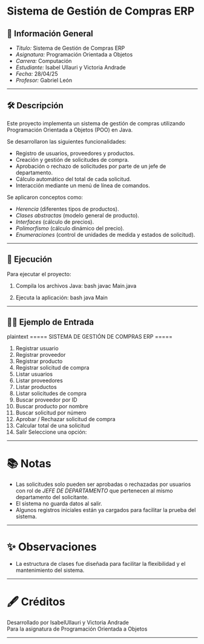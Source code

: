 # Sistema de Gestión de Compras ERP

## 📌 Información General

- *Título:* Sistema de Gestión de Compras ERP
- *Asignatura:* Programación Orientada a Objetos
- *Carrera:* Computación
- *Estudiante:* Isabel Ullauri y Victoria Andrade
- *Fecha:* 28/04/25
- *Profesor:* Gabriel León

---

## 🛠 Descripción

Este proyecto implementa un sistema de gestión de compras utilizando Programación Orientada a Objetos (POO) en Java.

Se desarrollaron las siguientes funcionalidades:

- Registro de usuarios, proveedores y productos.
- Creación y gestión de solicitudes de compra.
- Aprobación o rechazo de solicitudes por parte de un jefe de departamento.
- Cálculo automático del total de cada solicitud.
- Interacción mediante un menú de línea de comandos.

Se aplicaron conceptos como:

- *Herencia* (diferentes tipos de productos).
- *Clases abstractas* (modelo general de producto).
- *Interfaces* (cálculo de precios).
- *Polimorfismo* (cálculo dinámico del precio).
- *Enumeraciones* (control de unidades de medida y estados de solicitud).

---

## 🚀 Ejecución

Para ejecutar el proyecto:

1. Compila los archivos Java:
   bash
   javac Main.java


2. Ejecuta la aplicación:
   bash
   java Main


---

## 🧑‍💻 Ejemplo de Entrada

plaintext
===== SISTEMA DE GESTIÓN DE COMPRAS ERP =====
1. Registrar usuario
2. Registrar proveedor
3. Registrar producto
4. Registrar solicitud de compra
5. Listar usuarios
6. Listar proveedores
7. Listar productos
8. Listar solicitudes de compra
9. Buscar proveedor por ID
10. Buscar producto por nombre
11. Buscar solicitud por número
12. Aprobar / Rechazar solicitud de compra
13. Calcular total de una solicitud
14. Salir
    Seleccione una opción:


---

# 📚 Notas

- Las solicitudes solo pueden ser aprobadas o rechazadas por usuarios con rol de *JEFE DE DEPARTAMENTO* que pertenecen al mismo departamento del solicitante.
- El sistema no guarda datos al salir.
- Algunos registros iniciales están ya cargados para facilitar la prueba del sistema.

---

# ✨ Observaciones

- La estructura de clases fue diseñada para facilitar la flexibilidad y el mantenimiento del sistema.

---

# 🖋 Créditos

Desarrollado por IsabelUllauri y Victoria Andrade  
Para la asignatura de Programación Orientada a Objetos

---
